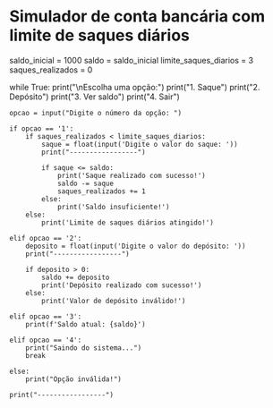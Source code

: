 # Simulador de conta bancária com limite de saques diários

saldo_inicial = 1000
saldo = saldo_inicial
limite_saques_diarios = 3
saques_realizados = 0

while True:
    print("\nEscolha uma opção:")
    print("1. Saque")
    print("2. Depósito")
    print("3. Ver saldo")
    print("4. Sair")
    
    opcao = input("Digite o número da opção: ")

    if opcao == '1':
        if saques_realizados < limite_saques_diarios:
            saque = float(input('Digite o valor do saque: '))
            print("-----------------")

            if saque <= saldo:
                print('Saque realizado com sucesso!')
                saldo -= saque
                saques_realizados += 1
            else:
                print('Saldo insuficiente!')
        else:
            print('Limite de saques diários atingido!')

    elif opcao == '2':
        deposito = float(input('Digite o valor do depósito: '))
        print("-----------------")

        if deposito > 0:
            saldo += deposito
            print('Depósito realizado com sucesso!')
        else:
            print('Valor de depósito inválido!')

    elif opcao == '3':
        print(f'Saldo atual: {saldo}')

    elif opcao == '4':
        print("Saindo do sistema...")
        break

    else:
        print("Opção inválida!")

    print("-----------------")
